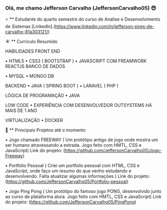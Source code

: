 ### Olá, me chamo Jefferson Carvalho (JeffersonCarvalho05) :sunglasses:

:star: ** Estudante do quarto semestre do curso de Analise e Desenvolvimento de Sistemas  [LinkedIn].(https://www.linkedin.com/in/jefferson-pires-de-carvalho-81a303121/)


:sunny:   ** Curriculo Resumido 

HABILIDADES
FRONT END

•	HTML5
•	CSS3 ( BOOTSTRAP )
•	JAVASCRIPT COM FREAMWORK REACTJS
BANCO DE DADOS

•	MYSQL
•	MONGO DB

BACKEND
•	JAVA ( SPRING BOOT )
•	LARAVEL ( PHP )

LÓGICA DE PROGRAMAÇÃO
•	JAVA

LOW CODE
•	EXPERIÊNCIA COM DESENVOLVEDOR OUTSYSTEMS HÁ MAIS DE 1 ANO

VIRTUALIZAÇÃO
•	DOCKER

:red_circle: ** Principais Projetos até o momento

•	Jogo chamado FREEWAY ( Um protótipo antigo de jogo onde mostra um ser humano atravessando a estrada. Jogo feito com HMTL, CSS e JavaScript) 
Link do projeto: (https://github.com/JeffersonCarvalho05/Jogo-Freeway)

•	Portfolio Pessoal ( Criei um portfolio pessoal com HTML, CSS e JavaScript, onde faço um resumo do que venho estudando e desenvolvendo. Falta atualizar algumas informações )
Link do projeto: (https://github.com/JeffersonCarvalho05/Portfolio-pessoal)

•	Jogo Ping Pong ( Um protótipo do famoso jogo PONG, desenvolvido junto ao curso de plataforma alura. Jogo feito com HMTL, CSS e JavaScript)
Link do projeto: (https://github.com/JeffersonCarvalho05/PingPong)


